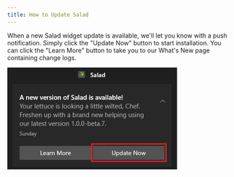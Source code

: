 ```yaml
---
title: How to Update Salad
---
```


When a new Salad widget update is available, we'll let you know with a push notification. Simply click the "Update Now"
button to start installation. You can click the "Learn More" button to take you to our What's New page containing change
logs.

![](./content/images/Guides/Using-the-Salad-App/How-to-Update-Salad-1.png)
